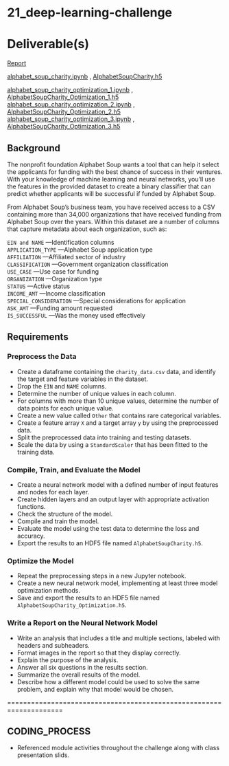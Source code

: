 # 21_deep-learning-challenge

# Deliverable(s)
[Report](https://github.com/wrighang/21_deep-learning-challenge/blob/main/neural_report.md)

[alphabet_soup_charity.ipynb](https://github.com/wrighang/21_deep-learning-challenge/blob/main/alphabet_soup_charity.ipynb) ,
[AlphabetSoupCharity.h5](https://github.com/wrighang/21_deep-learning-challenge/blob/main/AlphabetSoupCharity.h5)<br/>

[alphabet_soup_charity_optimization_1.ipynb](https://github.com/wrighang/21_deep-learning-challenge/blob/main/alphabet_soup_charity_optimization_1.ipynb) ,
[AlphabetSoupCharity_Optimization_1.h5](https://github.com/wrighang/21_deep-learning-challenge/blob/main/AlphabetSoupCharity_Optimization_1.h5)<br/>
[alphabet_soup_charity_optimization_2.ipynb](https://github.com/wrighang/21_deep-learning-challenge/blob/main/alphabet_soup_charity_optimization_2.ipynb) , 
[AlphabetSoupCharity_Optimization_2.h5](https://github.com/wrighang/21_deep-learning-challenge/blob/main/AlphabetSoupCharity_Optimization_2.h5)<br/>
[alphabet_soup_charity_optimization_3.ipynb](https://github.com/wrighang/21_deep-learning-challenge/blob/main/alphabet_soup_charity_optimization_3.ipynb) , 
[AlphabetSoupCharity_Optimization_3.h5](https://github.com/wrighang/21_deep-learning-challenge/blob/main/AlphabetSoupCharity_Optimization_3.h5)


## Background
The nonprofit foundation Alphabet Soup wants a tool that can help it select the applicants for funding with the best chance of success in their ventures. With your knowledge of machine learning and neural networks, you’ll use the features in the provided dataset to create a binary classifier that can predict whether applicants will be successful if funded by Alphabet Soup.

From Alphabet Soup’s business team, you have received access to a CSV containing more than 34,000 organizations that have received funding from Alphabet Soup over the years. Within this dataset are a number of columns that capture metadata about each organization, such as:

`EIN and NAME` —Identification columns<br/>
`APPLICATION_TYPE` —Alphabet Soup application type<br/>
`AFFILIATION` —Affiliated sector of industry<br/>
`CLASSIFICATION` —Government organization classification<br/>
`USE_CASE` —Use case for funding<br/>
`ORGANIZATION` —Organization type<br/>
`STATUS` —Active status<br/>
`INCOME_AMT` —Income classification<br/>
`SPECIAL_CONSIDERATION` —Special considerations for application<br/>
`ASK_AMT` —Funding amount requested<br/>
`IS_SUCCESSFUL` —Was the money used effectively<br/>

## Requirements
### Preprocess the Data

- Create a dataframe containing the `charity_data.csv` data, and identify the target and feature variables in the dataset.
- Drop the `EIN` and `NAME` columns.
- Determine the number of unique values in each column.
- For columns with more than 10 unique values, determine the number of data points for each unique value.
- Create a new value called `Other` that contains rare categorical variables.
- Create a feature array `X` and a target array `y` by using the preprocessed data.
- Split the preprocessed data into training and testing datasets.
- Scale the data by using a `StandardScaler` that has been fitted to the training data.

### Compile, Train, and Evaluate the Model

- Create a neural network model with a defined number of input features and nodes for each layer.
- Create hidden layers and an output layer with appropriate activation functions.
- Check the structure of the model.
- Compile and train the model.
- Evaluate the model using the test data to determine the loss and accuracy.
- Export the results to an HDF5 file named `AlphabetSoupCharity.h5`.

### Optimize the Model

- Repeat the preprocessing steps in a new Jupyter notebook.
- Create a new neural network model, implementing at least three model optimization methods.
- Save and export the results to an HDF5 file named `AlphabetSoupCharity_Optimization.h5`.

### Write a Report on the Neural Network Model

- Write an analysis that includes a title and multiple sections, labeled with headers and subheaders.
- Format images in the report so that they display correctly.
- Explain the purpose of the analysis.
- Answer all six questions in the results section.
- Summarize the overall results of the model.
- Describe how a different model could be used to solve the same problem, and explain why that model would be chosen.

====================================================================
## CODING_PROCESS

- Referenced module activities throughout the challenge along with class presentation slids. 
